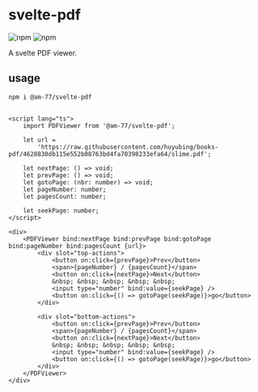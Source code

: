 # svelte-pdf

![npm](https://img.shields.io/npm/dw/@am-77/svelte-pdf?style=flat-square)
![npm](https://img.shields.io/npm/v/@am-77/svelte-pdf?style=flat-square)

A svelte PDF viewer.

## usage

```bash
npm i @am-77/svelte-pdf
```

```

<script lang="ts">
	import PDFViewer from '@am-77/svelte-pdf';

	let url =
		'https://raw.githubusercontent.com/huyubing/books-pdf/4628830db115e552b08763bd4fa70398233efa64/slime.pdf';

	let nextPage: () => void;
	let prevPage: () => void;
	let gotoPage: (nbr: number) => void;
	let pageNumber: number;
	let pagesCount: number;

	let seekPage: number;
</script>

<div>
	<PDFViewer bind:nextPage bind:prevPage bind:gotoPage bind:pageNumber bind:pagesCount {url}>
		<div slot="top-actions">
			<button on:click={prevPage}>Prev</button>
			<span>{pageNumber} / {pagesCount}</span>
			<button on:click={nextPage}>Next</button>
			&nbsp; &nbsp; &nbsp; &nbsp; &nbsp;
			<input type="number" bind:value={seekPage} />
			<button on:click={() => gotoPage(seekPage)}>go</button>
		</div>

		<div slot="bottom-actions">
			<button on:click={prevPage}>Prev</button>
			<span>{pageNumber} / {pagesCount}</span>
			<button on:click={nextPage}>Next</button>
			&nbsp; &nbsp; &nbsp; &nbsp; &nbsp;
			<input type="number" bind:value={seekPage} />
			<button on:click={() => gotoPage(seekPage)}>go</button>
		</div>
	</PDFViewer>
</div>


```

